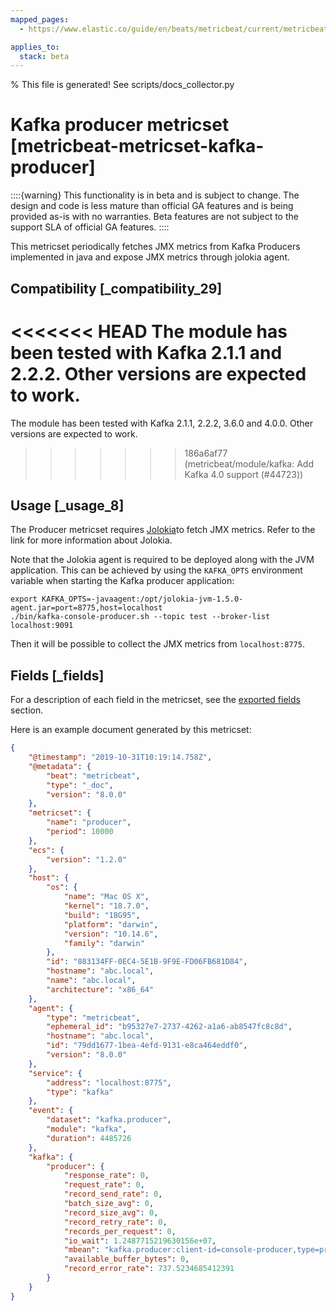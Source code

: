 ```yaml
---
mapped_pages:
  - https://www.elastic.co/guide/en/beats/metricbeat/current/metricbeat-metricset-kafka-producer.html

applies_to:
  stack: beta
---
```


% This file is generated! See scripts/docs_collector.py

# Kafka producer metricset [metricbeat-metricset-kafka-producer]

::::{warning}
This functionality is in beta and is subject to change. The design and code is less mature than official GA features and is being provided as-is with no warranties. Beta features are not subject to the support SLA of official GA features.
::::


This metricset periodically fetches JMX metrics from Kafka Producers implemented in java and expose JMX metrics through jolokia agent.


## Compatibility [_compatibility_29]

<<<<<<< HEAD
The module has been tested with Kafka 2.1.1 and 2.2.2. Other versions are expected to work.
=======
The module has been tested with Kafka 2.1.1, 2.2.2, 3.6.0 and 4.0.0. Other versions are expected to work.

>>>>>>> 186a6af77 (metricbeat/module/kafka: Add Kafka 4.0 support (#44723))

## Usage [_usage_8]

The Producer metricset requires [Jolokia](/reference/metricbeat/metricbeat-module-jolokia.md)to fetch JMX metrics. Refer to the link for more information about Jolokia.

Note that the Jolokia agent is required to be deployed along with the JVM application. This can be achieved by using the `KAFKA_OPTS` environment variable when starting the Kafka producer application:

```shell
export KAFKA_OPTS=-javaagent:/opt/jolokia-jvm-1.5.0-agent.jar=port=8775,host=localhost
./bin/kafka-console-producer.sh --topic test --broker-list localhost:9091
```

Then it will be possible to collect the JMX metrics from `localhost:8775`.

## Fields [_fields]

For a description of each field in the metricset, see the [exported fields](/reference/metricbeat/exported-fields-kafka.md) section.

Here is an example document generated by this metricset:

```json
{
    "@timestamp": "2019-10-31T10:19:14.758Z",
    "@metadata": {
        "beat": "metricbeat",
        "type": "_doc",
        "version": "8.0.0"
    },
    "metricset": {
        "name": "producer",
        "period": 10000
    },
    "ecs": {
        "version": "1.2.0"
    },
    "host": {
        "os": {
            "name": "Mac OS X",
            "kernel": "18.7.0",
            "build": "18G95",
            "platform": "darwin",
            "version": "10.14.6",
            "family": "darwin"
        },
        "id": "883134FF-0EC4-5E1B-9F9E-FD06FB681D84",
        "hostname": "abc.local",
        "name": "abc.local",
        "architecture": "x86_64"
    },
    "agent": {
        "type": "metricbeat",
        "ephemeral_id": "b95327e7-2737-4262-a1a6-ab8547fc8c8d",
        "hostname": "abc.local",
        "id": "79dd1677-1bea-4efd-9131-e8ca464eddf0",
        "version": "8.0.0"
    },
    "service": {
        "address": "localhost:8775",
        "type": "kafka"
    },
    "event": {
        "dataset": "kafka.producer",
        "module": "kafka",
        "duration": 4485726
    },
    "kafka": {
        "producer": {
            "response_rate": 0,
            "request_rate": 0,
            "record_send_rate": 0,
            "batch_size_avg": 0,
            "record_size_avg": 0,
            "record_retry_rate": 0,
            "records_per_request": 0,
            "io_wait": 1.2487715219630156e+07,
            "mbean": "kafka.producer:client-id=console-producer,type=producer-metrics",
            "available_buffer_bytes": 0,
            "record_error_rate": 737.5234685412391
        }
    }
}
```
